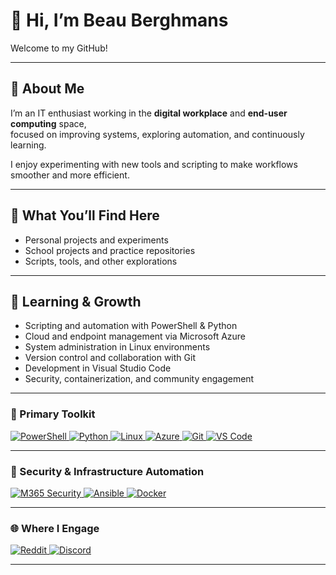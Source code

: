 # 👋 Hi, I’m Beau Berghmans

Welcome to my GitHub!

---

## 💼 About Me

I’m an IT enthusiast working in the **digital workplace** and **end-user computing** space,  
focused on improving systems, exploring automation, and continuously learning.  

I enjoy experimenting with new tools and scripting to make workflows smoother and more efficient.  

---

## 🔧 What You’ll Find Here

- Personal projects and experiments  
- School projects and practice repositories  
- Scripts, tools, and other explorations

---

## 🚀 Learning & Growth

- Scripting and automation with PowerShell & Python  
- Cloud and endpoint management via Microsoft Azure  
- System administration in Linux environments  
- Version control and collaboration with Git  
- Development in Visual Studio Code  
- Security, containerization, and community engagement  

---

### 🧰 Primary Toolkit

<p align="left">
  <a href="https://learn.microsoft.com/powershell/" target="_blank" rel="noopener noreferrer">
    <img alt="PowerShell" src="https://img.shields.io/badge/PowerShell-5391FE?style=for-the-badge&logo=powershell&logoColor=white" />
  </a>
  <a href="https://www.python.org/" target="_blank" rel="noopener noreferrer">
    <img alt="Python" src="https://img.shields.io/badge/Python-3776AB?style=for-the-badge&logo=python&logoColor=white" />
  </a>
  <a href="https://www.linux.org/" target="_blank" rel="noopener noreferrer">
    <img alt="Linux" src="https://img.shields.io/badge/Linux-FCC624?style=for-the-badge&logo=linux&logoColor=black" />
  </a>
  <a href="https://azure.microsoft.com/" target="_blank" rel="noopener noreferrer">
    <img alt="Azure" src="https://img.shields.io/badge/Azure-0089D6?style=for-the-badge&logo=microsoftazure&logoColor=white" />
  </a>
  <a href="https://git-scm.com/" target="_blank" rel="noopener noreferrer">
    <img alt="Git" src="https://img.shields.io/badge/Git-F05032?style=for-the-badge&logo=git&logoColor=white" />
  </a>
  <a href="https://code.visualstudio.com/" target="_blank" rel="noopener noreferrer">
    <img alt="VS Code" src="https://img.shields.io/badge/VS%20Code-0078D7?style=for-the-badge&logo=visualstudiocode&logoColor=white" />
  </a>
</p>

---

### 🔐 Security & Infrastructure Automation

<p align="left">
  <a href="https://learn.microsoft.com/microsoft-365/security/" target="_blank" rel="noopener noreferrer">
    <img alt="M365 Security" src="https://img.shields.io/badge/M365%20Security-0078D4?style=for-the-badge&logo=microsoft&logoColor=white" />
  </a>
  <a href="https://www.ansible.com/" target="_blank" rel="noopener noreferrer">
    <img alt="Ansible" src="https://img.shields.io/badge/Ansible-EE0000?style=for-the-badge&logo=ansible&logoColor=white" />
  </a>
  <a href="https://www.docker.com/" target="_blank" rel="noopener noreferrer">
    <img alt="Docker" src="https://img.shields.io/badge/Docker-2496ED?style=for-the-badge&logo=docker&logoColor=white" />
  </a>
</p>

---

### 🌐 Where I Engage

<p align="left">
  <a href="https://www.reddit.com/user/yourusername" target="_blank" rel="noopener noreferrer">
    <img alt="Reddit" src="https://img.shields.io/badge/Reddit-FF4500?style=for-the-badge&logo=reddit&logoColor=white" />
  </a>
  <a href="https://discord.com/" target="_blank" rel="noopener noreferrer">
    <img alt="Discord" src="https://img.shields.io/badge/Discord-5865F2?style=for-the-badge&logo=discord&logoColor=white" />
  </a>
</p>

---
